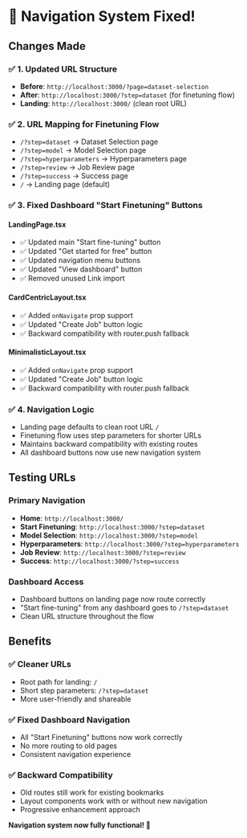 # 🔧 Navigation System Fixed!

## Changes Made

### ✅ **1. Updated URL Structure**
- **Before**: `http://localhost:3000/?page=dataset-selection`
- **After**: `http://localhost:3000/?step=dataset` (for finetuning flow)
- **Landing**: `http://localhost:3000/` (clean root URL)

### ✅ **2. URL Mapping for Finetuning Flow**
- `/?step=dataset` → Dataset Selection page
- `/?step=model` → Model Selection page  
- `/?step=hyperparameters` → Hyperparameters page
- `/?step=review` → Job Review page
- `/?step=success` → Success page
- `/` → Landing page (default)

### ✅ **3. Fixed Dashboard "Start Finetuning" Buttons**

#### **LandingPage.tsx**
- ✅ Updated main "Start fine-tuning" button
- ✅ Updated "Get started for free" button  
- ✅ Updated navigation menu buttons
- ✅ Updated "View dashboard" button
- ✅ Removed unused Link import

#### **CardCentricLayout.tsx**  
- ✅ Added `onNavigate` prop support
- ✅ Updated "Create Job" button logic
- ✅ Backward compatibility with router.push fallback

#### **MinimalisticLayout.tsx**
- ✅ Added `onNavigate` prop support  
- ✅ Updated "Create Job" button logic
- ✅ Backward compatibility with router.push fallback

### ✅ **4. Navigation Logic**
- Landing page defaults to clean root URL `/`
- Finetuning flow uses step parameters for shorter URLs
- Maintains backward compatibility with existing routes
- All dashboard buttons now use new navigation system

## Testing URLs

### **Primary Navigation**
- **Home**: `http://localhost:3000/`
- **Start Finetuning**: `http://localhost:3000/?step=dataset`
- **Model Selection**: `http://localhost:3000/?step=model`
- **Hyperparameters**: `http://localhost:3000/?step=hyperparameters`
- **Job Review**: `http://localhost:3000/?step=review`
- **Success**: `http://localhost:3000/?step=success`

### **Dashboard Access**
- Dashboard buttons on landing page now route correctly
- "Start fine-tuning" from any dashboard goes to `/?step=dataset`
- Clean URL structure throughout the flow

## Benefits

### **✅ Cleaner URLs**
- Root path for landing: `/`
- Short step parameters: `/?step=dataset`
- More user-friendly and shareable

### **✅ Fixed Dashboard Navigation**
- All "Start Finetuning" buttons now work correctly
- No more routing to old pages
- Consistent navigation experience

### **✅ Backward Compatibility**
- Old routes still work for existing bookmarks
- Layout components work with or without new navigation
- Progressive enhancement approach

**Navigation system now fully functional! 🎉**
